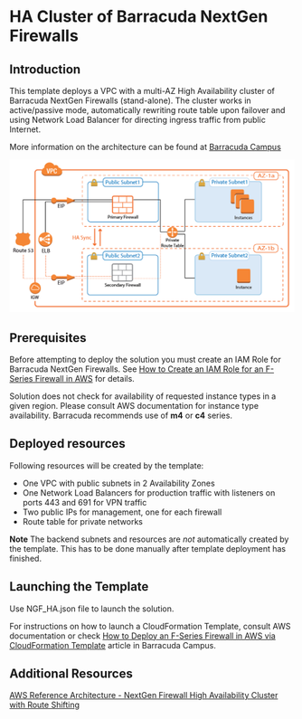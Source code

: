 # HA Cluster of Barracuda NextGen Firewalls

## Introduction
This template deploys a VPC with a multi-AZ High Availability cluster of Barracuda NextGen Firewalls (stand-alone). The cluster works in active/passive mode, automatically rewriting route table upon failover and using Network Load Balancer for directing ingress traffic from public Internet.

More information on the architecture can be found at [Barracuda Campus](https://campus.barracuda.com/product/nextgenfirewallf/doc/54264714/aws-reference-architecture-nextgen-firewall-high-availability-cluster-with-route-shifting/)

![HA Cluster Network Architecture](multi_AZ_routeshifting_ha_0.png)

## Prerequisites
Before attempting to deploy the solution you must create an IAM Role for Barracuda NextGen Firewalls. See [How to Create an IAM Role for an F-Series Firewall in AWS](https://campus.barracuda.com/product/nextgenfirewallf/article/NGF71/AWSCreateIAMRoleFW/) for details.

Solution does not check for availability of requested instance types in a given region. Please consult AWS documentation for instance type availability. Barracuda recommends use of **m4** or **c4** series.

## Deployed resources
Following resources will be created by the template:
- One VPC with public subnets in 2 Availability Zones
- One Network Load Balancers for production traffic with listeners on ports 443 and 691 for VPN traffic
- Two public IPs for management, one for each firewall
- Route table for private networks

**Note** The backend subnets and resources are *not* automatically created by the template. This has to be done manually after template deployment has finished.


## Launching the Template
Use NGF_HA.json file to launch the solution.

For instructions on how to launch a CloudFormation Template, consult AWS documentation or check [How to Deploy an F-Series Firewall in AWS via CloudFormation Template](https://campus.barracuda.com/product/nextgenfirewallf/article/NGF71/AWSDeployCloudFormationTemplate/) article in Barracuda Campus.

## Additional Resources
[AWS Reference Architecture - NextGen Firewall High Availability Cluster with Route Shifting](https://campus.barracuda.com/product/nextgenfirewallf/doc/54264714/aws-reference-architecture-nextgen-firewall-high-availability-cluster-with-route-shifting/)
